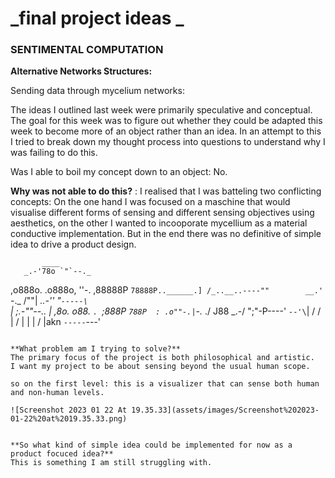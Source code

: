# _final project ideas _
### **SENTIMENTAL COMPUTATION**

**Alternative Networks Structures:**

Sending data through mycelium networks: 


The ideas I outlined last week were primarily speculative and conceptual. The goal for this week was to figure out whether they could be adapted this week to become more of an object rather than an idea. 
In an attempt to this I tried to break down my thought process into questions to understand why I was failing to do this.

Was I able to boil my concept down to an object: 
No. 

**Why was not able to do this?** : 
I realised that I was batteling two conflicting concepts: On the one hand I was focused on a maschine that would visualise different forms of sensing and different sensing objectives using aesthetics, on the other I wanted to incooporate mycellium as a material conductive implementation. But in the end there was no definitive of simple idea to drive a product design. 

           ____
       _.-'78o `"`--._
   ,o888o.  .o888o,   ''-.
 ,88888P  `78888P..______.]
/_..__..----""        __.'
`-._       /""| _..-''
    "`-----\  `\
            |   ;.-""--..
            | ,8o.  o88. `.
            `;888P  `788P  :
      .o""-.|`-._         ./
     J88 _.-/    ";"-P----'
     `--'\`|     /  /
         | /     |  |
         \|     /   |akn
          `-----`---'
```

**What problem am I trying to solve?**
The primary focus of the project is both philosophical and artistic.
I want my project to be about sensing beyond the usual human scope.

so on the first level: this is a visualizer that can sense both human and non-human levels. 

![Screenshot 2023 01 22 At 19.35.33](assets/images/Screenshot%202023-01-22%20at%2019.35.33.png)


**So what kind of simple idea could be implemented for now as a product focuced idea?** 
This is something I am still struggling with. 


